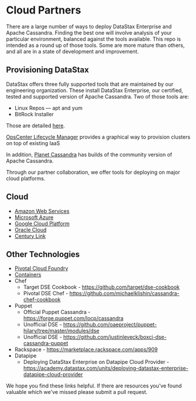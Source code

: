 # Cloud Partners

There are a large number of ways to deploy DataStax Enterprise and Apache Cassandra.  Finding the best one will involve analysis of your particular environment, balanced against the tools available.  This repo is intended as a round up of those tools.  Some are more mature than others, and all are in a state of development and improvement.

## Provisioning DataStax

DataStax offers three fully supported tools that are maintained by our engineering organization.  These install DataStax Enterprise, our certified, tested and supported version of Apache Cassandra.  Two of those tools are:

* Linux Repos — apt and yum
* BitRock Installer

Those are detailed [here](http://docs.datastax.com/en/latest-dse/datastax_enterprise/install/installTOC.html).

[OpsCenter Lifecycle Manager](https://docs.datastax.com/en/latest-opsc/opsc/LCM/opscLCMOverview.html) provides a graphical way to provision clusters on top of existing IaaS

In addition, [Planet Cassandra](http://www.planetcassandra.org/) has builds of the community version of Apache Cassandra.

Through our partner collaboration, we offer tools for deploying on major cloud platforms.  

## Cloud
* [Amazon Web Services](Amazon%20Web%20Services.md)
* [Microsoft Azure](Microsoft%20Azure.md)
* [Google Cloud Platform](Google%20Cloud%20Platform.md)
* [Oracle Cloud](Oracle%20Cloud.md)
* [Century Link](https://academy.datastax.com/resources/getting-started-datastax-enterprise-centurylink-cloud)

## Other Technologies
* [Pivotal Cloud Foundry](Pivotal%20Cloud%20Foundry.md)
* [Containers](Containers.md)
* Chef
    * Target DSE Cookbook - https://github.com/target/dse-cookbook
    * Pivotal DSE Chef - https://github.com/michaelklishin/cassandra-chef-cookbook
* Puppet
    * Official Puppet Cassandra - https://forge.puppet.com/locp/cassandra
    * Unofficial DSE - https://github.com/oaeproject/puppet-hilary/tree/master/modules/dse
    * Unofficial DSE - https://github.com/justinleveck/boxci-dse-cassandra-puppet
* Rackspace - https://marketplace.rackspace.com/apps/909
* Datapipe
    * Deploying DataStax Enterprise on Datapipe Cloud Provider - https://academy.datastax.com/units/deploying-datastax-enterprise-datapipe-cloud-provider

We hope you find these links helpful.  If there are resources you’ve found valuable which we've missed please submit a pull request.
